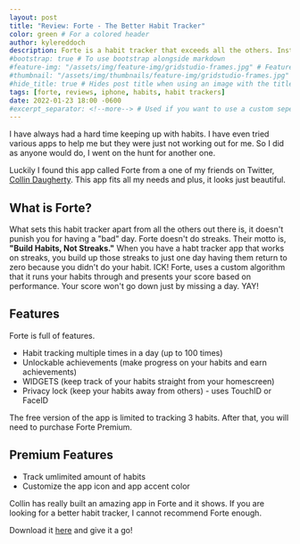 ```yaml
---
layout: post
title: "Review: Forte - The Better Habit Tracker"
color: green # For a colored header
author: kylereddoch
description: Forte is a habit tracker that exceeds all the others. Instead of using steaks for progress, it uses a custom algorithm so your score doesn't go down when you miss a day.
#bootstrap: true # To use bootstrap alongside markdown
#feature-img: "/assets/img/feature-img/gridstudio-frames.jpg" # Featured image in post header
#thumbnail: "/assets/img/thumbnails/feature-img/gridstudio-frames.jpg" # Thumbnail for post in blog list
#hide_title: true # Hides post title when using an image with the title in it
tags: [forte, reviews, iphone, habits, habit trackers]
date: 2022-01-23 18:00 -0600
#excerpt_separator: <!--more--> # Used if you want to use a custom seperator (put the seperator in the post where you want it)
---
```


I have always had a hard time keeping up with habits. I have even tried various apps to help me but they were just not working out for me. So I did as anyone would do, I went on the hunt for another one.

Luckily I found this app called Forte from a one of my friends on Twitter, [Collin Daugherty](https://twitter.com/collindaugherty). This app fits all my needs and plus, it looks just beautiful.

## What is Forte?

What sets this habit tracker apart from all the others out there is, it doesn't punish you for having a "bad" day. Forte doesn't do streaks. Their motto is, **"Build Habits, Not Streaks."** When you have a habt tracker app that works on streaks, you build up those streaks to just one day having them return to zero because you didn't do your habit. ICK! Forte, uses a custom algorithm that it runs your habits through and presents your score based on performance. Your score won't go down just by missing a day. YAY!

## Features

Forte is full of features.

- Habit tracking multiple times in a day (up to 100 times)
- Unlockable achievements (make progress on your habits and earn achievements)
- WIDGETS (keep track of your habits straight from your homescreen)
- Privacy lock (keep your habits away from others) - uses TouchID or FaceID

The free version of the app is limited to tracking 3 habits. After that, you will need to purchase Forte Premium.

## Premium Features

- Track umlimited amount of habits
- Customize the app icon and app accent color

Collin has really built an amazing app in Forte and it shows. If you are looking for a better habit tracker, I cannot recommend Forte enough.

Download it [here](https://apps.apple.com/app/id1507681077) and give it a go!